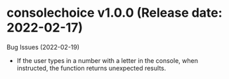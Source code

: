 consolechoice v1.0.0 (Release date: 2022-02-17)
===============================================


Bug Issues (2022-02-19)


- If the user types in a number with a letter in the console, when instructed, the function returns unexpected results.


